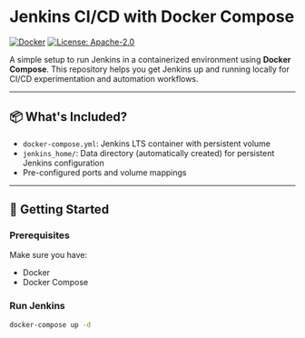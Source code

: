 # Jenkins CI/CD with Docker Compose

[![Docker](https://img.shields.io/badge/docker-ready-blue.svg)](https://www.docker.com/)
[![License: Apache-2.0](https://img.shields.io/badge/License-Apache%202.0-blue.svg)](LICENSE)

A simple setup to run Jenkins in a containerized environment using **Docker Compose**. This repository helps you get Jenkins up and running locally for CI/CD experimentation and automation workflows.

---

## 📦 What's Included?

- `docker-compose.yml`: Jenkins LTS container with persistent volume
- `jenkins_home/`: Data directory (automatically created) for persistent Jenkins configuration
- Pre-configured ports and volume mappings

---

## 🚀 Getting Started

### Prerequisites

Make sure you have:

- Docker
- Docker Compose

### Run Jenkins

```bash
docker-compose up -d
